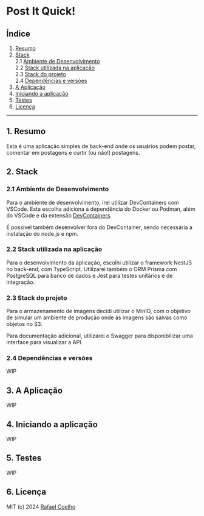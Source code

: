 # Post It Quick!

## Índice

1. [Resumo](#1-resumo)
2. [Stack](#2-stack)  
   2.1 [Ambiente de Desenvolvimento](#21-ambiente-de-desenvolvimento)  
   2.2 [Stack utilizada na aplicação](#22-stack-utilizada-na-aplicação)  
   2.3 [Stack do projeto](#23-stack-do-projeto)  
   2.4 [Dependências e versões](#24-dependências-e-versões)
3. [A Aplicação](#3-a-aplicação)
4. [Iniciando a aplicação](#4-iniciando-a-aplicação)
5. [Testes](#5-testes)
6. [Licença](#6-licença)

---

## 1. Resumo

Esta é uma aplicação simples de back-end onde os usuários podem postar, comentar em postagens e curtir (ou não!) postagens.

## 2. Stack

### 2.1 Ambiente de Desenvolvimento

Para o ambiente de desenvolvimento, irei utilizar DevContainers com VSCode. Esta escolha adiciona a dependência do Docker ou Podman, além do VSCode e da extensão [DevContainers](https://marketplace.visualstudio.com/items?itemName=ms-vscode-remote.remote-containers).

É possível também desenvolver fora do DevContainer, sendo necessária a instalação do node.js e npm.

### 2.2 Stack utilizada na aplicação

Para o desenvolvimento da aplicação, escolhi utilizar o framework NestJS no back-end, com TypeScript. Utilizarei também o ORM Prisma com PostgreSQL para banco de dados e Jest para testes unitários e de integração.

### 2.3 Stack do projeto

Para o armazenamento de imagens decidi utilizar o MinIO, com o objetivo de simular um ambiente de produção onde as imagens são salvas como objetos no S3.

Para documentação adicional, utilizarei o Swagger para disponibilizar uma interface para visualizar a API.

### 2.4 Dependências e versões

WIP

## 3. A Aplicação

WIP

## 4. Iniciando a aplicação

WIP

## 5. Testes

WIP

## 6. Licença

MIT (c) 2024 [Rafael Coelho](https://github.com/rfsc-mori)
